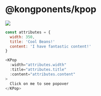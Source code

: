 # @kongponents/kpop

[![](https://img.shields.io/npm/v/@kongponents/kpop.svg?style=flat-square)](https://www.npmjs.com/package/@kongponents/kpop)

```js
const attributes = {
  width: 350,
  title: 'Cool Beans!'
  content: 'I have fantastic content!'
}

<KPop 
  :width="attributes.width"
  :title="attributes.title"
  :content="attributes.content"
>
  Click on me to see popover
</KPop>
```
